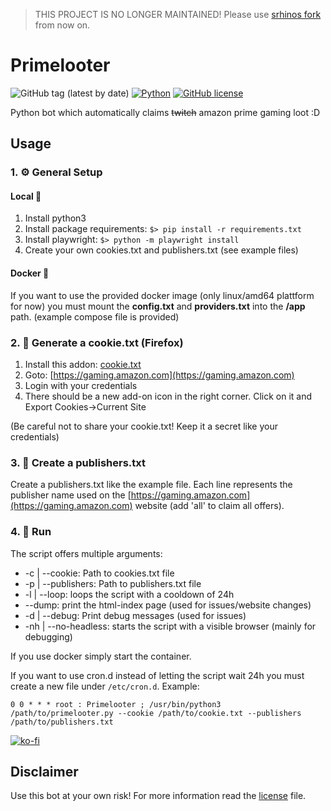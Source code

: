 > THIS PROJECT IS NO LONGER MAINTAINED! Please use [srhinos fork](https://github.com/srhinos/primelooter) from now on.

# Primelooter

![GitHub tag (latest by date)](https://img.shields.io/github/v/tag/sibalzer/primelooter?label=version)
[![Python](https://img.shields.io/badge/Made%20with-Python%203.9-blue.svg?style=flat-square&logo=Python&logoColor=white)](https://www.python.org/)
[![GitHub license](https://img.shields.io/github/license/sibalzer/impfbot)](https://github.com/sibalzer/primelooter/blob/main/LICENSE)

Python bot which automatically claims ~~twitch~~ amazon prime gaming loot :D

## Usage

### 1. ⚙️ General Setup

#### Local 📌

1.  Install python3
2.  Install package requirements: `$> pip install -r requirements.txt`
3.  Install playwright: `$> python -m playwright install`
4.  Create your own cookies.txt and publishers.txt (see example files)

#### Docker 🐳

If you want to use the provided docker image (only linux/amd64 plattform for now) you must mount the **config.txt** and **providers.txt** into the **/app** path. (example compose file is provided)

### 2. 🍪 Generate a cookie.txt (Firefox)

1.  Install this addon: [cookie.txt](https://addons.mozilla.org/de/firefox/addon/cookies-txt/)
2.  Goto: [https://gaming.amazon.com](https://gaming.amazon.com)
3.  Login with your credentials
4.  There should be a new add-on icon in the right corner. Click on it and Export Cookies->Current Site

(Be careful not to share your cookie.txt! Keep it a secret like your credentials)

### 3. 🏢 Create a publishers.txt

Create a publishers.txt like the example file. Each line represents the publisher name used on the [https://gaming.amazon.com](https://gaming.amazon.com) website (add 'all' to claim all offers).

### 4. 🏃 Run

The script offers multiple arguments:

- -c | --cookie: Path to cookies.txt file
- -p | --publishers: Path to publishers.txt file
- -l | --loop: loops the script with a cooldown of 24h
- --dump: print the html-index page (used for issues/website changes)
- -d | --debug: Print debug messages (used for issues)
- -nh | --no-headless: starts the script with a visible browser (mainly for debugging)

If you use docker simply start the container.

If you want to use cron.d instead of letting the script wait 24h you must create a new file under `/etc/cron.d`. Example:

`0 0 * * * root : Primelooter ; /usr/bin/python3 /path/to/primelooter.py --cookie /path/to/cookie.txt --publishers /path/to/publishers.txt`


[![ko-fi](https://ko-fi.com/img/githubbutton_sm.svg)](https://ko-fi.com/V7V44JB4A)

## Disclaimer

Use this bot at your own risk! For more information read the [license](LICENSE) file.

